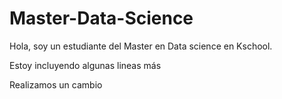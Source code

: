 # Master-Data-Science

Hola, soy un estudiante del Master en Data science en Kschool.

Estoy incluyendo algunas lineas más

Realizamos un cambio
